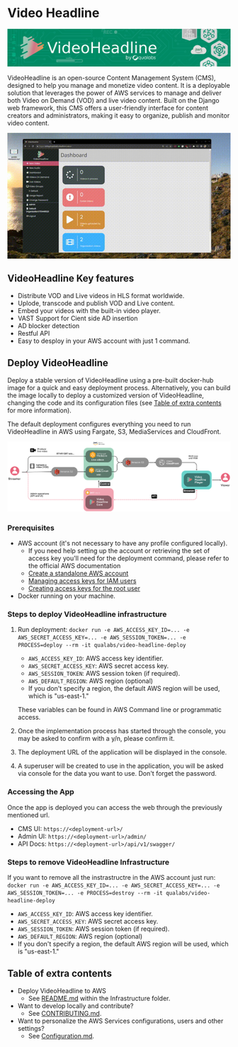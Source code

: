# Video Headline

![¡](docs/videoheadline_banner.jpg)

VideoHeadline is an open-source Content Management System (CMS), designed to help you manage and monetize video content. It is a deployable solution that leverages the power of AWS services to manage and deliver both Video on Demand (VOD) and live video content. Built on the Django web framework, this CMS offers a user-friendly interface for content creators and administrators, making it easy to organize, publish and monitor video content.

![Videoheadline Demo](docs/videoheadline.gif)

## VideoHeadline Key features

- Distribute VOD and Live videos in HLS format worldwide.
- Uplode, transcode and publish VOD and Live content.
- Embed your videos with the built-in video player.
- VAST Support for Cient side AD insertion
- AD blocker detection
- Restful API
- Easy to desploy in your AWS account with just 1 command.

## Deploy VideoHeadline

Deploy a stable version of VideoHeadline using a pre-built docker-hub image for a quick and easy deployment process.
Alternatively, you can build the image locally to deploy a customized version of VideoHeadline, changing the code and its configuration files (see [Table of extra contents](#table-of-extra-contents) for more information).

The default deployment configures everything you need to run VideoHeadline in AWS using Fargate, S3, MediaServices and CloudFront.

![Videoheadline Demo](docs/vh-default-deployment.png)

### Prerequisites

- AWS account (it's not necessary to have any profile configured locally).
  - If you need help setting up the account or retrieving the set of access key you'll need for the deployment command, please refer to the official AWS documentation
  - [Create a standalone AWS account](https://docs.aws.amazon.com/accounts/latest/reference/manage-acct-creating.html)
  - [Managing access keys for IAM users](https://docs.aws.amazon.com/IAM/latest/UserGuide/id_credentials_access-keys)
  - [Creating access keys for the root user](https://docs.aws.amazon.com/IAM/latest/UserGuide/id_root-user_manage_add-key.htmlhtml#access-keys_required-permissions)
- Docker running on your machine.

### Steps to deploy VideoHeadline infrastructure

1. Run deployment: `docker run -e AWS_ACCESS_KEY_ID=... -e AWS_SECRET_ACCESS_KEY=... -e AWS_SESSION_TOKEN=... -e PROCESS=deploy --rm -it qualabs/video-headline-deploy`

   - `AWS_ACCESS_KEY_ID`: AWS access key identifier.
   - `AWS_SECRET_ACCESS_KEY`: AWS secret access key.
   - `AWS_SESSION_TOKEN`: AWS session token (if required).
   - `AWS_DEFAULT_REGION`: AWS region (optional)
   - If you don't specify a region, the default AWS region will be used, which is "us-east-1."

   These variables can be found in AWS Command line or programmatic access.

2. Once the implementation process has started through the console, you may be asked to confirm with a y/n, please confirm it.

3. The deployment URL of the application will be displayed in the console.

4. A superuser will be created to use in the application, you will be asked via console for the data you want to use. Don't forget the password.

### Accessing the App

Once the app is deployed you can access the web through the previously mentioned url.

- CMS UI: `https://<deployment-url>/`
- Admin UI: `https://<deployment-url>/admin/`
- API Docs: `https://<deployment-url>/api/v1/swagger/`

### Steps to remove VideoHeadline Infrastructure

If you want to remove all the instrastructre in the AWS account just run: `docker run -e AWS_ACCESS_KEY_ID=... -e AWS_SECRET_ACCESS_KEY=... -e AWS_SESSION_TOKEN=... -e PROCESS=destroy --rm -it qualabs/video-headline-deploy`

- `AWS_ACCESS_KEY_ID`: AWS access key identifier.
- `AWS_SECRET_ACCESS_KEY`: AWS secret access key.
- `AWS_SESSION_TOKEN`: AWS session token (if required).
- `AWS_DEFAULT_REGION`: AWS region (optional)
- If you don't specify a region, the default AWS region will be used, which is "us-east-1."

## Table of extra contents

- Deploy VideoHeadline to AWS
  - See [README.md](infrastructure/README.md) within the Infrastructure folder.
- Want to develop locally and contribute?
  - See [CONTRIBUTING.md](CONTRIBUTING.md).
- Want to personalize the AWS Services configurations, users and other settings?
  - See [Configuration.md](CONFIGURATION.md).
